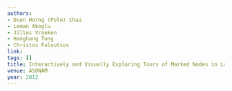 ```yaml
---
authors:
- Duen Horng (Polo) Chau
- Leman Akoglu
- Jilles Vreeken
- Hanghang Tong
- Christos Faloutsos
link:
tags: []
title: Interactively and Visually Exploring Tours of Marked Nodes in Large Graphs.
venue: ASONAM
year: 2012
---
```

